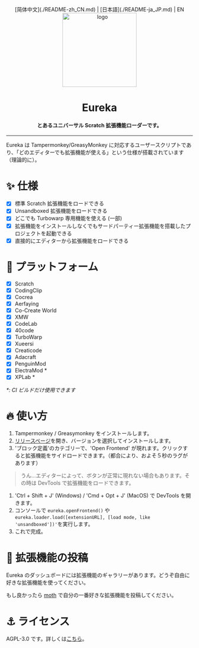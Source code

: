 <div align="center">
[简体中文](./README-zh_CN.md) | [日本語](./README-ja_JP.md) | EN

<img alt="logo" src="./assets/eureka.svg" width="200px">

# Eureka

#### とあるユニバーサル Scratch 拡張機能ローダーです。

</div>

---

Eureka は Tampermonkey/GreasyMonkey に対応するユーザースクリプトであり、「どのエディターでも拡張機能が使える」という仕様が搭載されています（理論的に）。

# ✨ 仕様

- [x] 標準 Scratch 拡張機能をロードできる
- [x] Unsandboxed 拡張機能をロードできる
- [x] どこでも Turbowarp 専用機能を使える (一部)
- [x] 拡張機能をインストールしなくでもサードパーティー拡張機能を搭載したプロジェクトを起動できる
- [x] 直接的にエディターから拡張機能をロードできる

# 🌈 プラットフォーム

- [x] Scratch
- [x] CodingClip
- [x] Cocrea
- [x] Aerfaying
- [x] Co-Create World
- [x] XMW
- [x] CodeLab
- [x] 40code
- [x] TurboWarp
- [x] Xueersi
- [x] Creaticode
- [x] Adacraft
- [x] PenguinMod
- [x] ElectraMod *
- [x] XPLab *

*\*: CI ビルドだけ使用できます*

# 🔥 使い方

1. Tampermonkey / Greasymonkey をインストールします。
2. [リリースページ](https://github.com/EurekaScratch/eureka-loader/releases)を開き、バージョンを選択してインストールします。
3. 'ブロック定義'のカテゴリーで、'Open Frontend' が現れます。クリックすると拡張機能をサイドロードできます。（都合により、およそ５秒のラグがあります）

> うん…エディターによって、ボタンが正常に現れない場合もあります。その時は DevTools で拡張機能をロードできます。

1. 'Ctrl + Shift + J' (Windows) / 'Cmd + Opt + J' (MacOS) で DevTools を開きます。
2. コンソールで ``eureka.openFrontend()`` や ``eureka.loader.load([extensionURL], [load mode, like 'unsandboxed'])'``を実行します。
3. これで完成。

# 🥰 拡張機能の投稿

Eureka のダッシュボードには拡張機能のギャラリーがあります。どうぞ自由に好きな拡張機能を使ってください。

もし良かったら [moth](https://github.com/EurekaScratch/moth) で自分の一番好きな拡張機能を投稿してください。

# ⚓ ライセンス

AGPL-3.0 です。詳しくは[こちら](./LICENSE)。
